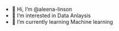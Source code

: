 - 👋 Hi, I’m @aleena-linson
- 👀 I’m interested in Data Anlaysis
- 🌱 I’m currently learning Machine learning 


<!---
aleena-linson/aleena-linson is a ✨ special ✨ repository because its `README.md` (this file) appears on your GitHub profile.
You can click the Preview link to take a look at your changes.
--->
